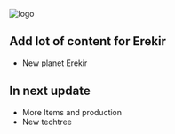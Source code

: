 ![logo](https://github.com/EMOYT/Calamity/assets/141561980/eb4dada4-0600-4d19-aab6-e77d0c9649f4)
## **Add lot of content for Erekir**
- New planet Erekir
## **In next update**
- More Items and production
- New techtree
